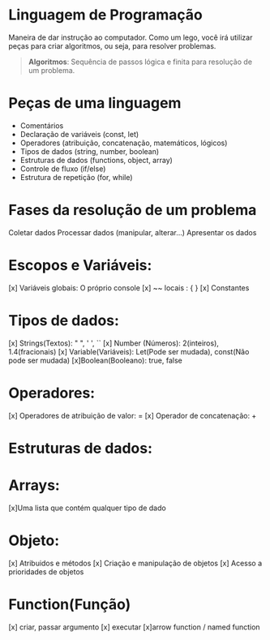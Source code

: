 # Linguagem de Programação

Maneira de dar instrução ao computador.
Como um lego, você irá utilizar peças para criar algoritmos, ou seja, para resolver problemas.
 > **Algoritmos**: Sequência de passos lógica e finita para resolução de um problema.

# Peças de uma linguagem

 - Comentários
 - Declaração de variáveis (const, let)
 - Operadores (atribuição, concatenação, matemáticos, lógicos)
 - Tipos de dados (string, number, boolean)
 - Estruturas de dados (functions, object, array)
 - Controle de fluxo (if/else)
 - Estrutura de repetição (for, while)

# Fases da resolução de um problema

 Coletar dados
 Processar dados (manipular, alterar...)
 Apresentar os dados

# Escopos e Variáveis:

 [x] Variáveis globais: O próprio console
 [x] ~~ locais : { }
 [x] Constantes

# Tipos de dados:

   [x] Strings(Textos): " ", ' ', `` 
   [x] Number (Números): 2(inteiros), 1.4(fracionais)
   [x] Variable(Variáveis): Let(Pode ser mudada), const(Não pode ser mudada)
   [x]Boolean(Booleano): true, false

# Operadores:

 [x] Operadores de atribuição de valor: =
 [x] Operador de concatenação: +

# Estruturas de dados:

  # Arrays:
   [x]Uma lista que contém qualquer tipo de dado

  # Objeto:
   [x] Atribuidos e métodos
   [x] Criação e manipulação de objetos
   [x] Acesso a prioridades de objetos

# Function(Função)

   [x] criar, passar argumento
   [x] executar
   [x]arrow function / named function  